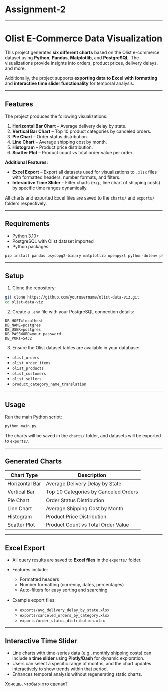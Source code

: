 # Assignment-2


---

# Olist E-Commerce Data Visualization

This project generates **six different charts** based on the Olist e-commerce dataset using **Python**, **Pandas**, **Matplotlib**, and **PostgreSQL**. The visualizations provide insights into orders, product prices, delivery delays, and more.

Additionally, the project supports **exporting data to Excel with formatting** and **interactive time slider functionality** for temporal analysis.

---


## Features

The project produces the following visualizations:

1. **Horizontal Bar Chart** – Average delivery delay by state.
2. **Vertical Bar Chart** – Top 10 product categories by canceled orders.
3. **Pie Chart** – Order status distribution.
4. **Line Chart** – Average shipping cost by month.
5. **Histogram** – Product price distribution.
6. **Scatter Plot** – Product count vs total order value per order.

**Additional Features:**

* **Excel Export** – Export all datasets used for visualizations to `.xlsx` files with formatted headers, number formats, and filters.
* **Interactive Time Slider** – Filter charts (e.g., line chart of shipping costs) by specific time ranges dynamically.

All charts and exported Excel files are saved to the `charts/` and `exports/` folders respectively.

---

## Requirements

* Python 3.10+
* PostgreSQL with Olist dataset imported
* Python packages:

```bash
pip install pandas psycopg2-binary matplotlib openpyxl python-dotenv plotly dash
```

---

## Setup

1. Clone the repository:

```bash
git clone https://github.com/yourusername/olist-data-viz.git
cd olist-data-viz
```

2. Create a `.env` file with your PostgreSQL connection details:

```env
DB_HOST=localhost
DB_NAME=postgres
DB_USER=postgres
DB_PASSWORD=your_password
DB_PORT=5432
```

3. Ensure the Olist dataset tables are available in your database:

* `olist_orders`
* `olist_order_items`
* `olist_products`
* `olist_customers`
* `olist_sellers`
* `product_category_name_translation`

---

## Usage

Run the main Python script:

```bash
python main.py
```

The charts will be saved in the `charts/` folder, and datasets will be exported to `exports/`.

---

## Generated Charts

| Chart Type     | Description                          |
| -------------- | ------------------------------------ |
| Horizontal Bar | Average Delivery Delay by State      |
| Vertical Bar   | Top 10 Categories by Canceled Orders |
| Pie Chart      | Order Status Distribution            |
| Line Chart     | Average Shipping Cost by Month       |
| Histogram      | Product Price Distribution           |
| Scatter Plot   | Product Count vs Total Order Value   |

---

## Excel Export

* All query results are saved to **Excel files** in the `exports/` folder.
* Features include:

  * Formatted headers
  * Number formatting (currency, dates, percentages)
  * Auto-filters for easy sorting and searching
* Example export files:

  * `exports/avg_delivery_delay_by_state.xlsx`
  * `exports/canceled_orders_by_category.xlsx`
  * `exports/order_status_distribution.xlsx`

---

## Interactive Time Slider

* Line charts with time-series data (e.g., monthly shipping costs) can include a **time slider** using **Plotly/Dash** for dynamic exploration.
* Users can select a specific range of months, and the chart updates interactively to show trends within that period.
* Enhances temporal analysis without regenerating static charts.


Хочешь, чтобы я это сделал?
